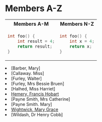 # Members A-Z 

<table>
<tr>
<th> Members A-M </th>
<th> Members N-Z </th>
</tr>
<tr>
<td>

```c++
int foo() {
    int result = 4;
    return result;
}
```

</td>
<td>

```c++
int foo() { 
    int x = 4;
    return x;
}
```

</td>
</tr>
</table

* [Barber, Mary]
* [Callaway. Miss]
* [Furley, Walter]
* [Furley, Mrs Bessie Bruen]
* [Halhed, Miss Harriet]
* [Hemery, Francis Hobart](/hemery)
* [Payne Smith, Mrs Catherine]
* [Payne Smith. Mary]
* [Wightwick, Mary Grace](/wightwickmg)
* [Wildash, Dr Henry Cobb]

